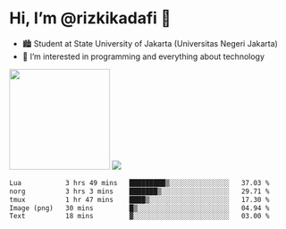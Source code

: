 # Hi, I’m @rizkikadafi 👋
- 🏙 Student at State University of Jakarta (Universitas Negeri Jakarta)
- 👀 I’m interested in programming and everything about technology
<img height="180em" src="https://github-readme-stats.vercel.app/api?username=rizkikadafi&show_icons=true&hide_border=true&&count_private=true&include_all_commits=true" />
<img src="https://github-readme-stats.vercel.app/api/top-langs/?username=rizkikadafi&show_icons=true&hide_border=true&&count_private=true&include_all_commits=true" />

<!--START_SECTION:waka-->

```txt
Lua           3 hrs 49 mins   █████████▒░░░░░░░░░░░░░░░   37.03 %
norg          3 hrs 3 mins    ███████▒░░░░░░░░░░░░░░░░░   29.71 %
tmux          1 hr 47 mins    ████▒░░░░░░░░░░░░░░░░░░░░   17.30 %
Image (png)   30 mins         █▒░░░░░░░░░░░░░░░░░░░░░░░   04.94 %
Text          18 mins         ▓░░░░░░░░░░░░░░░░░░░░░░░░   03.00 %
```

<!--END_SECTION:waka-->

<!---
rizkikadafi/rizkikadafi is a ✨ special ✨ repository because its `README.md` (this file) appears on your GitHub profile.
You can click the Preview link to take a look at your changes.
--->
